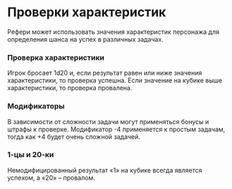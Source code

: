 # Проверки характеристик

Рефери может использовать значения характеристик персонажа для определения шанса на успех в различных задачах.

### Проверка характеристики

Игрок бросает 1d20 и, если результат равен или ниже значения характеристики, то проверка успешна. Если значение на кубике выше характеристики, то проверка провалена.

### Модификаторы

В зависимости от сложности задачи могут применяться бонусы и штрафы к проверке. Модификатор -4 применяется к простым задачам, тогда как +4 будет очень сложной задачей.

### 1-цы и 20-ки

Немодифицированный результат «1» на кубике всегда является успехом, а «20» – провалом.
